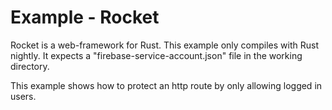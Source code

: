 # Example - Rocket

Rocket is a web-framework for Rust.
This example only compiles with Rust nightly. It expects a "firebase-service-account.json" file in the working directory.

This example shows how to protect an http route by only allowing logged in users.